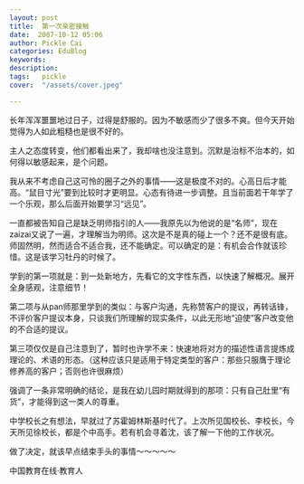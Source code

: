 ```yaml
---
layout: post  
title:  第一次亲密接触  
date:  2007-10-12 05:06  
author: Pickle Cai  
categories: EduBlog  
keywords: 
description:   
tags:	pickle   
cover:  "/assets/cover.jpeg"  

---  
```

    
长年浑浑噩噩地过日子，过得是舒服的。因为不敏感而少了很多不爽。但今天开始觉得为人如此粗糙也是很不好的。



主人之态度转变，他们都看出来了，我却啥也没注意到。沉默是治标不治本的，如何得以敏感起来，是个问题。



我从来不考虑自己这可怜的圈子之外的事情——这是极度不对的。心高日后才能高。“鼠目寸光”要到比较时才更明显。心态有待进一步调整。且当前面若干年学了一个乐观，那么后面开始要学习“远见”。



一直都被告知自己是缺乏明师指引的人——我原先以为他说的是“名师”，现在zaizai又说了一遍，才理解当为明师。这次是不是真的碰上一个？还不是很有底。师固然明，然而适合不适合我，还不能确定。可以确定的是：有机会合作就该珍惜。这是该学习牡丹的时候了。







学到的第一项就是：到一处新地方，先看它的文字性东西，以快速了解概况。展开全身感观，注意细节！



第二项与从pan师那里学到的类似：与客户沟通，先称赞客户的提议，再转话锋，不评价客户提议本身，只谈我们所理解的现实条件，以此无形地“迫使”客户改变他的不合适的提议。



第三项仅仅是自己注意到了，暂时也许学不来：快速地将对方的描述性语言提炼成理论的、术语的形态。（这种应该只是适用于特定类型的客户：那些只服膺于理论修养高的客户；否则也许很麻烦）



强调了一条非常明确的结论，是我在幼儿园时期就得到的那项：只有自己肚里“有货”，才能得到这一类人的尊重。

中学校长之有想法，早就过了苏霍姆林斯基时代了。上次所见国校长、李校长，今天所见徐校长，都是个中高手。若有机会寻着沈，该了解一下他的工作状况。



做了决定，就该早点结束手头的事情～～～～～



		    
 中国教育在线·教育人

